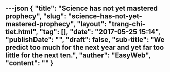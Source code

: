 ---json
{
    "title": "Science has not yet mastered prophecy",
    "slug": "science-has-not-yet-mastered-prophecy",
    "layout": "trang-chi-tiet.html",
    "tag": [],
    "date": "2017-05-25 15:14",
    "publishDate": "",
    "draft": false,
    "sub-title": "We predict too much for the next year and yet far too little for the next ten.",
    "auther": "EasyWeb",
    "__content__": ""
}
---
